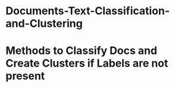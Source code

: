 # Documents-Text-Classification-and-Clustering
# Methods to Classify Docs and Create Clusters if Labels are not present
